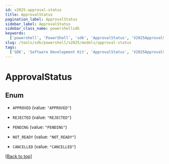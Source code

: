 ```yaml
---
id: v2025-approval-status
title: ApprovalStatus
pagination_label: ApprovalStatus
sidebar_label: ApprovalStatus
sidebar_class_name: powershellsdk
keywords:
  ['powershell', 'PowerShell', 'sdk', 'ApprovalStatus', 'V2025ApprovalStatus']
slug: /tools/sdk/powershell/v2025/models/approval-status
tags:
  ['SDK', 'Software Development Kit', 'ApprovalStatus', 'V2025ApprovalStatus']
---
```


# ApprovalStatus

## Enum

- `APPROVED` (value: `"APPROVED"`)

- `REJECTED` (value: `"REJECTED"`)

- `PENDING` (value: `"PENDING"`)

- `NOT_READY` (value: `"NOT_READY"`)

- `CANCELLED` (value: `"CANCELLED"`)

[[Back to top]](#)
